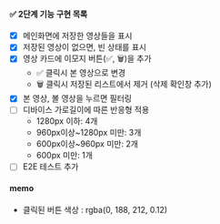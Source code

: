 #### ✅ 2단계 기능 구현 목록

- [x] 메인화면에 저장한 영상들을 표시
- [x] 저장된 영상이 없으면, 빈 상태를 표시
- [x] 영상 카드에 이모지 버튼(✅, 🗑️)을 추가
  - ✅ 클릭시 본 영상으로 변경
  - 🗑️ 클릭시 저장된 리스트에서 제거 (삭제 확인창 추가)
- [x] 본 영상, 볼 영상을 누르면 필터링
- [ ] 디바이스 가로길이에 따른 반응형 적용
  - 1280px 이하: 4개
  - 960px이상~1280px 미만: 3개
  - 600px이상~960px 미만: 2개
  - 600px 미만: 1개
- [ ] E2E 테스트 추가

#### memo

- 클릭된 버튼 색상 : rgba(0, 188, 212, 0.12)
